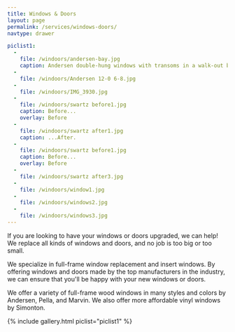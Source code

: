 ```yaml
---
title: Windows & Doors
layout: page
permalink: /services/windows-doors/
navtype: drawer

piclist1:
  -
    file: /windoors/andersen-bay.jpg
    caption: Andersen double-hung windows with transoms in a walk-out bay.
  -
    file: /windoors/Andersen 12-0 6-8.jpg
  -
    file: /windoors/IMG_3930.jpg
  -
    file: /windoors/swartz before1.jpg
    caption: Before...
    overlay: Before
  -
    file: /windoors/swartz after1.jpg
    caption: ...After.
  -
    file: /windoors/swartz before1.jpg
    caption: Before...
    overlay: Before
  -
    file: /windoors/swartz after3.jpg
  -
    file: /windoors/window1.jpg
  -
    file: /windoors/windows2.jpg
  -
    file: /windoors/windows3.jpg
---
```


If you are looking to have your windows or doors upgraded, we can help! We replace all kinds of windows and doors, and no job is too big or too small.

We specialize in full-frame window replacement and insert windows. By offering windows and doors made by the top manufacturers in the industry, we can ensure that you'll be happy with your new windows or doors.

We offer a variety of full-frame wood windows in many styles and colors by Andersen, Pella, and Marvin. We also offer more affordable vinyl windows by Simonton.

{% include gallery.html piclist="piclist1" %}

